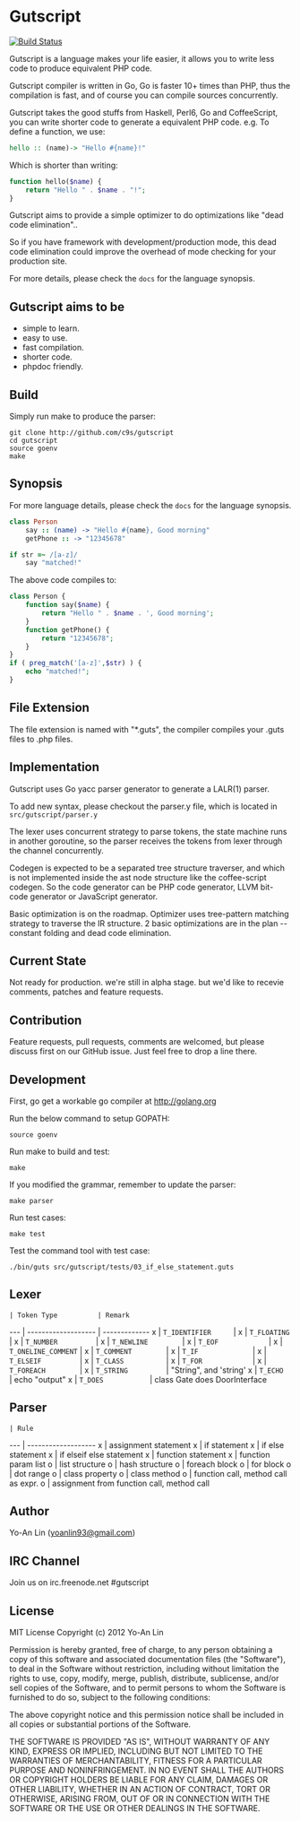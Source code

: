 Gutscript
==================
[![Build Status](https://secure.travis-ci.org/c9s/gutscript.png)](http://travis-ci.org/c9s/gutscript)

Gutscript is a language makes your life easier,
it allows you to write less code to produce equivalent PHP code.

Gutscript compiler is written in Go, Go is faster 10+ times than PHP, thus the
compilation is fast, and of course you can compile sources concurrently.

Gutscript takes the good stuffs from Haskell, Perl6, Go and CoffeeScript, you can write
shorter code to generate a equivalent PHP code. e.g. To define a function, we use:

```hs
hello :: (name)-> "Hello #{name}!"
```

Which is shorter than writing:

```php
function hello($name) {
    return "Hello " . $name . "!";
}
```

Gutscript aims to provide a simple optimizer to do optimizations like "dead
code elimination"..

So if you have framework with development/production mode, this dead code
elimination could improve the overhead of mode checking for your production
site.

For more details, please check the `docs` for the language synopsis.


Gutscript aims to be
---------------------

* simple to learn.
* easy to use.
* fast compilation.
* shorter code.
* phpdoc friendly.


Build
---------
Simply run make to produce the parser:

    git clone http://github.com/c9s/gutscript
    cd gutscript
    source goenv
    make

Synopsis
---------
For more language details, please check the `docs` for the language synopsis.

```coffee
class Person
    say :: (name) -> "Hello #{name}, Good morning"
    getPhone :: -> "12345678"

if str =~ /[a-z]/
    say "matched!"
```
        
The above code compiles to:

```php
class Person {
    function say($name) {
        return "Hello " . $name . ', Good morning';
    }
    function getPhone() {
        return "12345678";
    }
}
if ( preg_match('[a-z]',$str) ) {
    echo "matched!";
}
```

File Extension
--------------------
The file extension is named with "\*.guts", the compiler compiles your .guts
files to .php files.


Implementation
---------------
Gutscript uses Go yacc parser generator to generate a LALR(1) parser. 

To add new syntax, please checkout the parser.y file, which is located in
`src/gutscript/parser.y`

The lexer uses concurrent strategy to parse tokens, the state machine runs in
another goroutine, so the parser receives the tokens from lexer through the
channel concurrently.

Codegen is expected to be a separated tree structure traverser, and 
which is not implemented inside the ast node structure like the
coffee-script codegen. So the code generator can be PHP code generator, LLVM
bit-code generator or JavaScript generator.

Basic optimization is on the roadmap. Optimizer uses tree-pattern matching
strategy to traverse the IR structure. 2 basic optimizations are in the plan --
constant folding and dead code elimination.


Current State
-------------
Not ready for production. we're still in alpha stage. but we'd like to recevie
comments, patches and feature requests.


Contribution
------------------------------
Feature requests, pull requests, comments are welcomed, but please discuss first 
on our GitHub issue. Just feel free to drop a line there.



Development
------------------------------

First, go get a workable go compiler at <http://golang.org>

Run the below command to setup GOPATH:

	source goenv

Run make to build and test:

	make

If you modified the grammar, remember to update the parser:

    make parser

Run test cases:

    make test

Test the command tool with test case:

    ./bin/guts src/gutscript/tests/03_if_else_statement.guts

Lexer
------

    | Token Type          | Remark
--- | ------------------- | -------------
 x  | `T_IDENTIFIER     ` | 
 x  | `T_FLOATING       ` |
 x  | `T_NUMBER         ` |
 x  | `T_NEWLINE        ` |
 x  | `T_EOF            ` |
 x  | `T_ONELINE_COMMENT` |
 x  | `T_COMMENT        ` |
 x  | `T_IF             ` |
 x  | `T_ELSEIF         ` |
 x  | `T_CLASS          ` |
 x  | `T_FOR            ` |
 x  | `T_FOREACH        ` | 
 x  | `T_STRING         ` |  "String", and 'string'
 x  | `T_ECHO           ` |  echo "output"
 x  | `T_DOES           ` |  class Gate does DoorInterface

Parser
---------

    | Rule                
--- | -------------------
 x  | assignment statement
 x  | if statement
 x  | if else statement
 x  | if elseif else statement
 x  | function statement
 x  | function param list
 o  | list structure
 o  | hash structure
 o  | foreach block
 o  | for block
 o  | dot range
 o  | class property
 o  | class method
 o  | function call, method call as expr.
 o  | assignment from function call, method call



Author
-------------

Yo-An Lin (yoanlin93@gmail.com)


IRC Channel
----------------
Join us on irc.freenode.net #gutscript


License
---------------------
MIT License Copyright (c) 2012 Yo-An Lin

Permission is hereby granted, free of charge, to any person obtaining a copy of this software and associated documentation files (the "Software"), to deal in the Software without restriction, including without limitation the rights to use, copy, modify, merge, publish, distribute, sublicense, and/or sell copies of the Software, and to permit persons to whom the Software is furnished to do so, subject to the following conditions:

The above copyright notice and this permission notice shall be included in all copies or substantial portions of the Software.

THE SOFTWARE IS PROVIDED "AS IS", WITHOUT WARRANTY OF ANY KIND, EXPRESS OR IMPLIED, INCLUDING BUT NOT LIMITED TO THE WARRANTIES OF MERCHANTABILITY, FITNESS FOR A PARTICULAR PURPOSE AND NONINFRINGEMENT. IN NO EVENT SHALL THE AUTHORS OR COPYRIGHT HOLDERS BE LIABLE FOR ANY CLAIM, DAMAGES OR OTHER LIABILITY, WHETHER IN AN ACTION OF CONTRACT, TORT OR OTHERWISE, ARISING FROM, OUT OF OR IN CONNECTION WITH THE SOFTWARE OR THE USE OR OTHER DEALINGS IN THE SOFTWARE.
